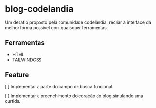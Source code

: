 # blog-codelandia
Um desafio proposto pela comunidade codelândia, recriar a interface da melhor forma possivel com quaisquer ferramentas.

## Ferramentas

- HTML
- TAILWINDCSS

## Feature

[ ] Implementar a parte do campo de busca funcional.

[ ] Implementar o preenchimento do coração do blog simulando uma curtida.
